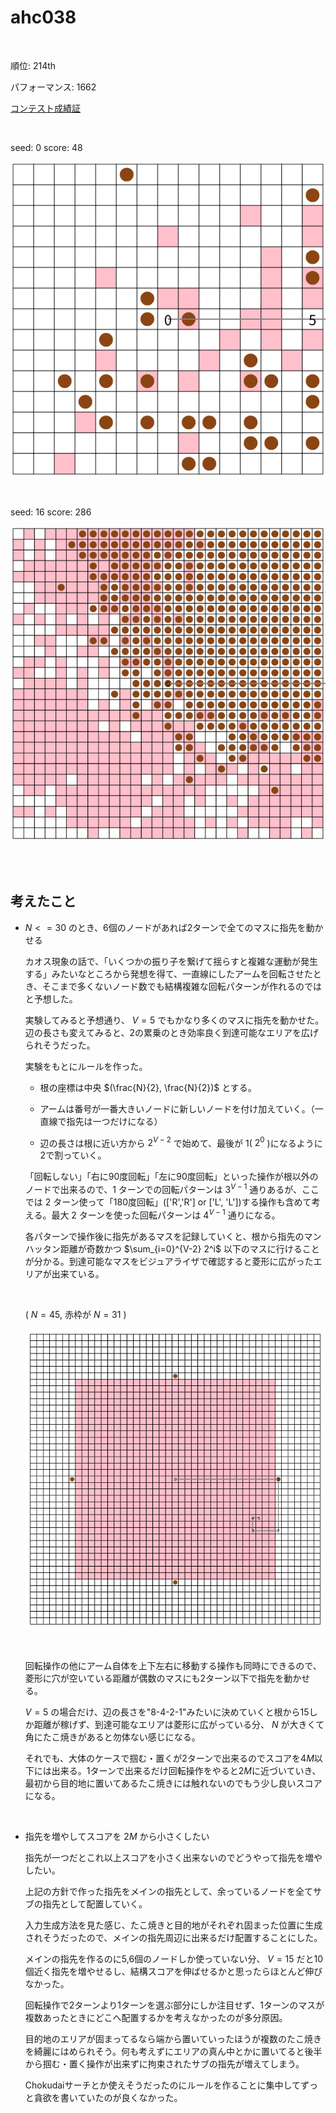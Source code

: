 # ahc038

<br>

順位: 214th

パフォーマンス: 1662

[コンテスト成績証](https://atcoder.jp/users/tawainfer/history/share/ahc038)

<br>

seed: 0 score: 48

![0000.gif](images/0000.gif)

<br>

seed: 16 score: 286

![0016.gif](images/0016.gif)

<br>
<br>

## 考えたこと

- $N <= 30$ のとき、6個のノードがあれば2ターンで全てのマスに指先を動かせる

  カオス現象の話で、「いくつかの振り子を繋げて揺らすと複雑な運動が発生する」みたいなところから発想を得て、一直線にしたアームを回転させたとき、そこまで多くないノード数でも結構複雑な回転パターンが作れるのではと予想した。

  実験してみると予想通り、 $V = 5$ でもかなり多くのマスに指先を動かせた。辺の長さも変えてみると、2の累乗のとき効率良く到達可能なエリアを広げられそうだった。

  実験をもとにルールを作った。

  - 根の座標は中央 $(\frac{N}{2}, \frac{N}{2})$ とする。

  - アームは番号が一番大きいノードに新しいノードを付け加えていく。（一直線で指先は一つだけになる）

  - 辺の長さは根に近い方から $2^{V-2}$ で始めて、最後が 1( $2^0$ )になるように2で割っていく。

  「回転しない」「右に90度回転」「左に90度回転」といった操作が根以外のノードで出来るので、1 ターンでの回転パターンは $3^{V-1}$ 通りあるが、ここでは 2 ターン使って「180度回転」(['R','R'] or ['L', 'L'])する操作も含めて考える。最大 2 ターンを使った回転パターンは $4^{V-1}$ 通りになる。

  各パターンで操作後に指先があるマスを記録していくと、根から指先のマンハッタン距離が奇数かつ $\sum_{i=0}^{V-2} 2^i$ 
以下のマスに行けることが分かる。到達可能なマスをビジュアライザで確認すると菱形に広がったエリアが出来ている。

  <br>

  ( $N = 45,$ 赤枠が $N = 31$ )

  ![visualizeCell.gif](images/visualizeCell.gif)

  <br>

  回転操作の他にアーム自体を上下左右に移動する操作も同時にできるので、菱形に穴が空いている距離が偶数のマスにも2ターン以下で指先を動かせる。

  $V = 5$ の場合だけ、辺の長さを"8-4-2-1"みたいに決めていくと根から15しか距離が稼げず、到達可能なエリアは菱形に広がっている分、 $N$ が大きくて角にたこ焼きがあると勿体ない感じになる。

  それでも、大体のケースで掴む・置くが2ターンで出来るのでスコアを$4M$以下には出来る。1ターンで出来るだけ回転操作をやると$2M$に近づいていき、最初から目的地に置いてあるたこ焼きには触れないのでもう少し良いスコアになる。

  <br>

- 指先を増やしてスコアを $2M$ から小さくしたい

  指先が一つだとこれ以上スコアを小さく出来ないのでどうやって指先を増やしたい。

  上記の方針で作った指先をメインの指先として、余っているノードを全てサブの指先として配置していく。

  入力生成方法を見た感じ、たこ焼きと目的地がそれぞれ固まった位置に生成されそうだったので、メインの指先周辺に出来るだけ配置することにした。

  メインの指先を作るのに5,6個のノードしか使っていない分、 $V = 15$ だと10個近く指先を増やせるし、結構スコアを伸ばせるかと思ったらほとんど伸びなかった。
  
  回転操作で2ターンより1ターンを選ぶ部分にしか注目せず、1ターンのマスが複数あったときにどこへ配置するかを考えなかったのが多分原因。
  
  目的地のエリアが固まってるなら端から置いていったほうが複数のたこ焼きを綺麗にはめられそう。何も考えずにエリアの真ん中とかに置いてると後半から掴む・置く操作が出来ずに拘束されたサブの指先が増えてしまう。
  
  Chokudaiサーチとか使えそうだったのにルールを作ることに集中してずっと貪欲を書いていたのが良くなかった。
